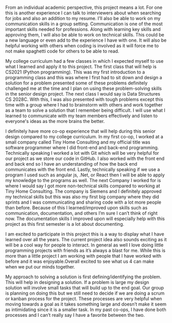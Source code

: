 From an individual academic perspective, this project means a lot. For one this is
another experience I can talk to interviewers about when searching for jobs and also an addition
to my resume. I’ll also be able to work on my communication skills in a group setting.
Communication is one of the most important skills needed for professions. Along with learning
key skills and approving them, I will also be able to work on technical skills. This could be a new language or even add to the experience I have with one. It will also be helpful working with
others when coding is involved as it will force me to not make spaghetti code for others to be
able to read.

My college curriculum had a few classes in which I expected myself to use what I
learned and apply it to this project. The first class that will help is CS2021 (Python
programming). This was my first introduction to a programming class and this was
where I first had to sit down and design a solution for a problem presented some of
these problems definitely challenged me at the time and I plan on using these
problem-solving skills in the senior design project. The next class I would say is Data
Structures CS 2028C. With this, I was also presented with tough problems except this
time with a group where I had to brainstorm with others and work together as a team to
solve a solution that I remember being difficult. I will use what I learned to communicate
with my team members effectively and listen to everyone's ideas as the more brains the
better.

I definitely have more co-op experience that will help during this senior design
compared to my college curriculum. In my first co-op, I worked at a small company
called Tiny Home Consulting and my official title was software programmer where I did
front-end and back-end programming. Technically speaking I worked a lot with Git which
will be very helpful for our project as we store our code in GitHub. I also worked with the
front end and back end so I have an understanding of how the back end communicates
with the front end. Lastly, technically speaking if we use a program I used such as
angular js, .Net, or React then I will be able to apply my knowledge to the programs as
well. The next Company I worked for is where I would say I got more non-technical skills
compared to working at Tiny Home Consulting. The company is Siemens and I definitely
approved my technical skills but this was also my first big company where they did
sprints and I was communicating and sharing code with a lot more people than before.
Because of this I learned/improved upon skills such as communication, documentation,
and others I’m sure I can’t think of right now. The documentation skills I improved upon
will especially help with this project as this first semester is a lot about documenting.

I am excited to participate in this project this is a way to display what I have
learned over all the years. The current project idea also sounds exciting as it will be a
cool way for people to interact. In general as well I love doing little programming
projects with friends as it’s always a blast for me. While this is more than a little project I
am working with people that I have worked with before and it was enjoyable.Overall
excited to see what us 4 can make when we put our minds together.

My approach to solving a solution is first defining/identifying the problem. This will
help in designing a solution. If a problem is large my design solution will involve small
tasks that will build up to the end goal. Our group is planning on doing this but we still
need to decide if we are doing a scrum or kanban process for the project. These
processes are very helpful when moving towards a goal as it takes something large and
doesn’t make it seem as intimidating since it is a smaller task. In my past co-ops, I have
done both processes and I can’t really say I have a favorite between the two.
